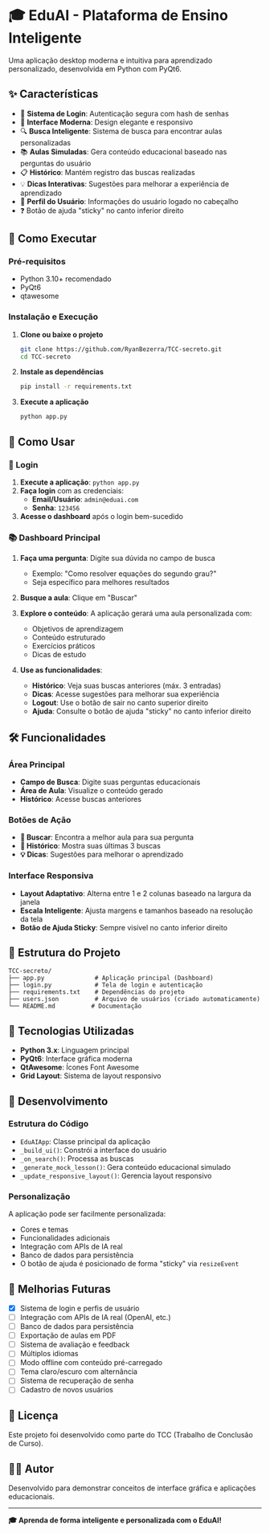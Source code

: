 # 🎓 EduAI - Plataforma de Ensino Inteligente

Uma aplicação desktop moderna e intuitiva para aprendizado personalizado, desenvolvida em Python com PyQt6.

## ✨ Características

- 🔐 **Sistema de Login**: Autenticação segura com hash de senhas
- 🎨 **Interface Moderna**: Design elegante e responsivo
- 🔍 **Busca Inteligente**: Sistema de busca para encontrar aulas personalizadas
- 📚 **Aulas Simuladas**: Gera conteúdo educacional baseado nas perguntas do usuário
- 📋 **Histórico**: Mantém registro das buscas realizadas
- 💡 **Dicas Interativas**: Sugestões para melhorar a experiência de aprendizado
- 👤 **Perfil do Usuário**: Informações do usuário logado no cabeçalho
- ❓ Botão de ajuda "sticky" no canto inferior direito

## 🚀 Como Executar

### Pré-requisitos

- Python 3.10+ recomendado
- PyQt6
- qtawesome

### Instalação e Execução

1. **Clone ou baixe o projeto**
   ```bash
   git clone https://github.com/RyanBezerra/TCC-secreto.git
   cd TCC-secreto
   ```

2. **Instale as dependências**
   ```bash
   pip install -r requirements.txt
   ```

3. **Execute a aplicação**
   ```bash
   python app.py
   ```

## 🎯 Como Usar

### 🔐 Login
1. **Execute a aplicação**: `python app.py`
2. **Faça login** com as credenciais:
   - **Email/Usuário**: `admin@eduai.com`
   - **Senha**: `123456`
3. **Acesse o dashboard** após o login bem-sucedido

### 📚 Dashboard Principal
1. **Faça uma pergunta**: Digite sua dúvida no campo de busca
   - Exemplo: "Como resolver equações do segundo grau?"
   - Seja específico para melhores resultados

2. **Busque a aula**: Clique em "Buscar"

3. **Explore o conteúdo**: A aplicação gerará uma aula personalizada com:
   - Objetivos de aprendizagem
   - Conteúdo estruturado
   - Exercícios práticos
   - Dicas de estudo

4. **Use as funcionalidades**:
   - **Histórico**: Veja suas buscas anteriores (máx. 3 entradas)
   - **Dicas**: Acesse sugestões para melhorar sua experiência
   - **Logout**: Use o botão de sair no canto superior direito
   - **Ajuda**: Consulte o botão de ajuda "sticky" no canto inferior direito

## 🛠️ Funcionalidades

### Área Principal

- **Campo de Busca**: Digite suas perguntas educacionais
- **Área de Aula**: Visualize o conteúdo gerado
- **Histórico**: Acesse buscas anteriores

### Botões de Ação

- **🔄 Buscar**: Encontra a melhor aula para sua pergunta
- **📖 Histórico**: Mostra suas últimas 3 buscas
- **💡 Dicas**: Sugestões para melhorar o aprendizado

### Interface Responsiva

- **Layout Adaptativo**: Alterna entre 1 e 2 colunas baseado na largura da janela
- **Escala Inteligente**: Ajusta margens e tamanhos baseado na resolução da tela
- **Botão de Ajuda Sticky**: Sempre visível no canto inferior direito

## 📁 Estrutura do Projeto

```
TCC-secreto/
├── app.py              # Aplicação principal (Dashboard)
├── login.py            # Tela de login e autenticação
├── requirements.txt    # Dependências do projeto
├── users.json          # Arquivo de usuários (criado automaticamente)
└── README.md          # Documentação
```

## 🎨 Tecnologias Utilizadas

- **Python 3.x**: Linguagem principal
- **PyQt6**: Interface gráfica moderna
- **QtAwesome**: Ícones Font Awesome
- **Grid Layout**: Sistema de layout responsivo

## 🔧 Desenvolvimento

### Estrutura do Código

- `EduAIApp`: Classe principal da aplicação
- `_build_ui()`: Constrói a interface do usuário
- `_on_search()`: Processa as buscas
- `_generate_mock_lesson()`: Gera conteúdo educacional simulado
- `_update_responsive_layout()`: Gerencia layout responsivo

### Personalização

A aplicação pode ser facilmente personalizada:

- Cores e temas
- Funcionalidades adicionais
- Integração com APIs de IA real
- Banco de dados para persistência
- O botão de ajuda é posicionado de forma "sticky" via `resizeEvent`

## 🚧 Melhorias Futuras

- [x] Sistema de login e perfis de usuário
- [ ] Integração com APIs de IA real (OpenAI, etc.)
- [ ] Banco de dados para persistência
- [ ] Exportação de aulas em PDF
- [ ] Sistema de avaliação e feedback
- [ ] Múltiplos idiomas
- [ ] Modo offline com conteúdo pré-carregado
- [ ] Tema claro/escuro com alternância
- [ ] Sistema de recuperação de senha
- [ ] Cadastro de novos usuários

## 📝 Licença

Este projeto foi desenvolvido como parte do TCC (Trabalho de Conclusão de Curso).

## 👨‍💻 Autor

Desenvolvido para demonstrar conceitos de interface gráfica e aplicações educacionais.

---

**🎓 Aprenda de forma inteligente e personalizada com o EduAI!**

